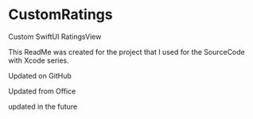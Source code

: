# CustomRatings
Custom SwiftUI RatingsView

This ReadMe was created for the project that I used for the SourceCode with Xcode series.

Updated on GitHub


Updated from Office 


updated in the future
